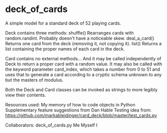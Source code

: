 deck_of_cards
=============

A simple model for a standard deck of 52 playing cards.


Deck contains three methods:
    shuffle()
        Rearranges cards with random.randint.
        Probably doesn't have a noticeable skew.
    deal_a_card()
        Returns one card from the deck (removing it, not copying it).
    list()
        Returns a list containing the proper names of each card in the deck.

Card contains no external methods...
    And it may be called independently of Deck to return a proper card
        with a random value.
    It may also be called with the keyword parameter card_index, which takes
        a number from 0 to 51 and uses that to generate a card according to
        a cryptic schema unknown to any but the masters of modulus.

Both the Deck and Card classes can be invoked as strings
    to more legibly view their contents.

Resources used:
    My memory of how to code objects in Python
    Supplementary feature suggestions from Dan Hable
    Testing idea from:
        https://github.com/markableidinger/card_deck/blob/master/test_cards.py

Collaborators:
    deck_of_cards.py
        Me
        Myself
        I

